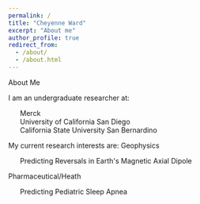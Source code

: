 ```yaml
---
permalink: /
title: "Cheyenne Ward"
excerpt: "About me"
author_profile: true
redirect_from: 
  - /about/
  - /about.html
---
```


About Me

I am an undergraduate researcher at:
<ul style="list-style: none;">
  <li>Merck</li>
  <li>University of California San Diego</li>
  <li>California State University San Bernardino</li>
</ul>

My current research interests are:
Geophysics
<ul style="list-style: none;">
  <li>Predicting Reversals in Earth's Magnetic Axial Dipole</li>
</ul>

Pharmaceutical/Heath
<ul style="list-style: none;">
  <li>Predicting Pediatric Sleep Apnea</li>
</ul>
